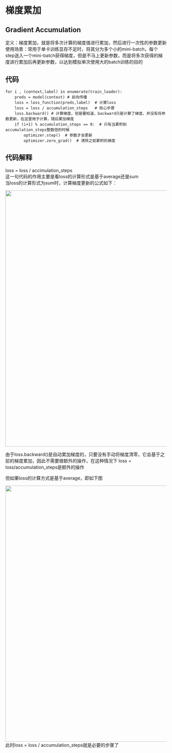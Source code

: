 # 梯度累加
## Gradient Accumulation
定义：梯度累加，就是将多次计算的梯度值进行累加，然后进行一次性的参数更新  
使用场景：常用于单卡训练显存不足时，将其分为多个小的mini-batch，每个step送入一个mini-batch获得梯度，但是不马上更新参数，而是将多次获得的梯度进行累加后再更新参数，以达到模拟单次使用大的batch训练的目的

## 代码
```
for i , (context,label) in enumerate(train_loader):
    preds = model(context) # 前向传播
    loss = loss_function(preds,label)  # 计算loss
    loss = loss / accumulation_steps   # 核心步骤
    loss.backward() # 计算梯度，但是要知道，backward只是计算了梯度，并没有将参数更新，在这里用于计算，随后累加梯度
    if (i+1) % accumulation_steps == 0:  # 只有当累积到accumulation_steps整数倍的时候
        optimizer.step()  # 参数才会更新
        optimizer.zero_grad()  # 清除之前累积的梯度
```
## 代码解释
loss = loss / accimulation_steps  
这一句代码的作用主要是看loss的计算形式是基于average还是sum  
当loss的计算形式为sum时，计算梯度更新的公式如下：  
<div align=center>
  <img src="https://github.com/user-attachments/assets/6600c22c-773b-4817-b518-1d86e8df2c64" width="800" />
</div>

由于loss.backward()是自动累加梯度的，只要没有手动将梯度清零，它会基于之前的梯度累加，因此不需要做额外的操作，在这种情况下 loss = loss/accumulation_steps是额外的操作  

  但如果loss的计算方式是基于average，即如下图
  <div align=center>
  <img src="https://github.com/user-attachments/assets/e6465862-c5df-4523-b89a-dd0a3118d110" width="800" />
</div>
此时loss = loss / accumulation_steps就是必要的步骤了
